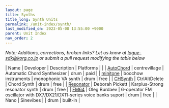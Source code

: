 ```yaml
---
layout: page
title: Synths
title_long: Synth Units
permalink: /unit-index/synth/
last_modified_on: 2023-05-08 13:55:00 +9000
parent: Unit Index
nav_order: 2
---
```


_Note: Additions, corrections, broken links? Let us know at logue-sdk@korg.co.jp or submit a pull request modifying the table below_

| Name | Developer | Description | Platforms | |
| [AutoChord](https://centrevillage.net/products/18) | centrevillage | Automatic Chord Synthesizer | drum | paid |
| [minitone](https://boochow.gumroad.com/l/minitone) | boochow instruments | monophonic VA synth | drum | free |
| [CHSynth](https://ctrl-alt-delete.co.uk/wp/free-korg-drumlogue-synth/) | CtrlAltDelete | Chord Synth | drum | free |
| [Resonator](https://www.icemoonprison.com/blog/?p=780) | Deborah Pickett | Karplus-Strong resonator synth | drum | free |
| [FM64](https://github.com/dukesrg/logue-sdk) | Oleg Burdaev | 6-operator FM oscillator with DX7/DX21/DX11-series voice banks suport | drum | free |
| Nano | Sinevibes |             | drum | built-in |

